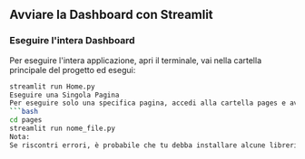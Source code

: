 ## Avviare la Dashboard con Streamlit

### Eseguire l'intera Dashboard

Per eseguire l'intera applicazione, apri il terminale, vai nella cartella principale del progetto ed esegui:

```bash
streamlit run Home.py
Eseguire una Singola Pagina
Per eseguire solo una specifica pagina, accedi alla cartella pages e avvia il file desiderato:
```bash
cd pages
streamlit run nome_file.py
Nota:
Se riscontri errori, è probabile che tu debba installare alcune librerie mancanti. Assicurati di aver installato tutti i requisiti
